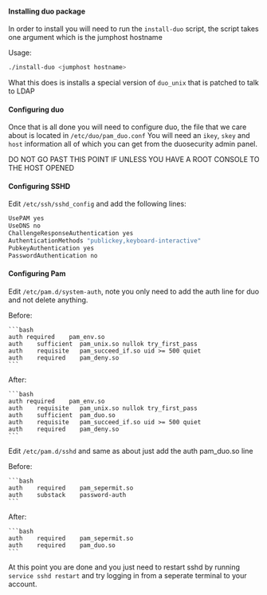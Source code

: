 #### Installing duo package
In order to install you will need to run the `install-duo` script, the script takes one argument which is the jumphost hostname

Usage:

```bash
./install-duo <jumphost hostname>
```

What this does is installs a special version of `duo_unix` that is patched to talk to LDAP

#### Configuring duo

Once that is all done you will need to configure duo, the file that we care about is located in `/etc/duo/pam_duo.conf`
You will need an `ikey`, `skey` and `host` information all of which you can get from the duosecurity admin panel.

DO NOT GO PAST THIS POINT IF UNLESS YOU HAVE A ROOT CONSOLE TO THE HOST OPENED

#### Configuring SSHD
Edit `/etc/ssh/sshd_config` and add the following lines:

```bash
UsePAM yes
UseDNS no
ChallengeResponseAuthentication yes
AuthenticationMethods "publickey,keyboard-interactive"
PubkeyAuthentication yes
PasswordAuthentication no
```

#### Configuring Pam
Edit `/etc/pam.d/system-auth`, note you only need to add the auth line for duo and not delete anything.

Before:

    ```bash
    auth required    pam_env.so
    auth    sufficient  pam_unix.so nullok try_first_pass
    auth    requisite   pam_succeed_if.so uid >= 500 quiet
    auth    required    pam_deny.so
    ```

After:

    ```bash
    auth required    pam_env.so
    auth    requisite   pam_unix.so nullok try_first_pass
    auth    sufficient  pam_duo.so
    auth    requisite   pam_succeed_if.so uid >= 500 quiet
    auth    required    pam_deny.so
    ```

Edit `/etc/pam.d/sshd` and same as about just add the auth pam_duo.so line

Before:

    ```bash
    auth    required    pam_sepermit.so
    auth    substack    password-auth
    ```

After:

    ```bash
    auth    required    pam_sepermit.so
    auth    required    pam_duo.so
    ```

At this point you are done and you just need to restart sshd by running `service sshd restart` and try logging in from a seperate terminal to your account.
